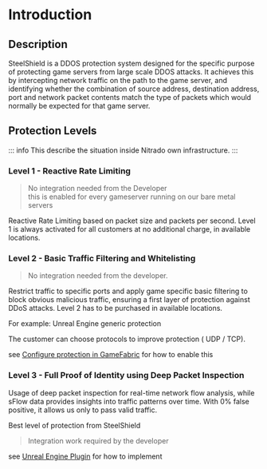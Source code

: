 # Introduction

## Description

SteelShield is a DDOS protection system designed for the specific purpose of protecting game servers from large scale DDOS
attacks. It achieves this by intercepting network traffic on the path to the game server, and identifying whether the
combination of source address, destination address, port and network packet contents match the type of packets which
would normally be expected for that game server.



## Protection Levels

::: info
This describe the situation inside Nitrado own infrastructure.
:::

### Level 1 - Reactive Rate Limiting
> No integration needed from the Developer<br>
> this is enabled for every gameserver running on our bare metal servers


Reactive Rate Limiting based on packet size and packets per second. Level 1 is always activated for all customers at no additional charge, in available locations.



### Level 2 - Basic Traffic Filtering and Whitelisting
> No integration needed from the developer.

Restrict traffic to specific ports and apply game specific basic filtering to block obvious malicious traffic, ensuring a first layer of protection against DDoS attacks. Level 2 has to be purchased in available locations.

For example: Unreal Engine generic protection

The customer can choose protocols to improve protection ( UDP / TCP).

see [Configure protection in GameFabric]() for how to enable this

### Level 3 - Full Proof of Identity using Deep Packet Inspection
Usage of deep packet inspection for real-time network flow analysis, while sFlow data provides insights into traffic patterns over time. With 0% false positive, it allows us only to pass valid traffic.

Best level of protection from SteelShield

> Integration work required by the developer

see [Unreal Engine Plugin]() for how to implement

